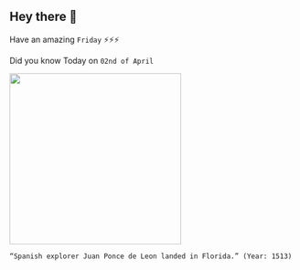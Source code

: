 ## Hey there 👋
Have an amazing `Friday` ⚡⚡⚡

Did you know Today on `02nd of April`
 
 [<img src="https://upload.wikimedia.org/wikipedia/commons/thumb/7/77/Juan_Ponce_de_Le%C3%B3n.jpg/480px-Juan_Ponce_de_Le%C3%B3n.jpg" width="300" />](https://en.wikipedia.org/wiki/Juan_Ponce_de_Le%C3%B3n) 
 ```
“Spanish explorer Juan Ponce de Leon landed in Florida.” (Year: 1513)
```
